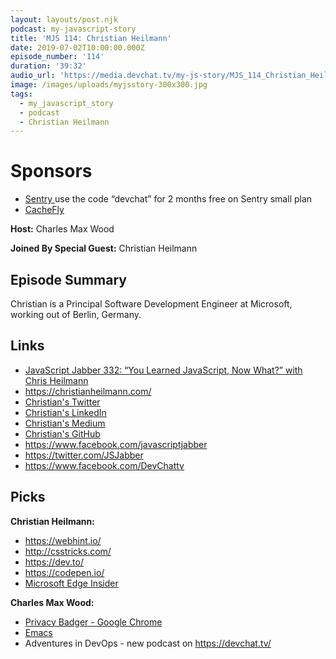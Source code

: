 ```yaml
---
layout: layouts/post.njk
podcast: my-javascript-story
title: 'MJS 114: Christian Heilmann'
date: 2019-07-02T10:00:00.000Z
episode_number: '114'
duration: '39:32'
audio_url: 'https://media.devchat.tv/my-js-story/MJS_114_Christian_Heilmann.mp3'
image: /images/uploads/myjsstory-300x300.jpg
tags:
  - my_javascript_story
  - podcast
  - Christian Heilmann
---
```

# Sponsors

* [Sentry ](https://sentry.io/welcome/) use the code “devchat” for 2 months free on Sentry small plan
* [CacheFly](https://www.cachefly.com)

**Host:** Charles Max Wood

**Joined By Special Guest:** Christian Heilmann

## **Episode Summary**

 Christian is a Principal Software Development Engineer at Microsoft, working out of Berlin, Germany. 

## **Links**

* [JavaScript Jabber 332: “You Learned JavaScript, Now What?” with Chris Heilmann](https://devchat.tv/js-jabber/jsj-332-you-learned-javascript-now-what-with-chris-heilmann/)
* <https://christianheilmann.com/>
* [Christian's Twitter](https://twitter.com/codepo8?lang=en)
* [Christian's LinkedIn](https://www.linkedin.com/in/christianheilmann/)
* [Christian's Medium ](https://medium.com/@codepo8)
* [Christian's GitHub](https://github.com/codepo8)
* <https://www.facebook.com/javascriptjabber>
* <https://twitter.com/JSJabber>
* <https://www.facebook.com/DevChattv>

## Picks

**Christian Heilmann:**

* <https://webhint.io/>
* <http://csstricks.com/>
* <https://dev.to/>
* <https://codepen.io/>
* [Microsoft Edge Insider](https://www.microsoftedgeinsider.com/) 

**Charles Max Wood:**

* [Privacy Badger - Google Chrome](https://chrome.google.com/webstore/detail/privacy-badger/pkehgijcmpdhfbdbbnkijodmdjhbjlgp)
* [Emacs ](https://www.gnu.org/s/emacs/)
* Adventures in DevOps - new podcast on <https://devchat.tv/>
